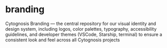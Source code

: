 # branding
Cytognosis Branding — the central repository for our visual identity and design system, including logos, color palettes, typography, accessibility guidelines, and developer themes (VSCode, Starship, terminal) to ensure a consistent look and feel across all Cytognosis projects
